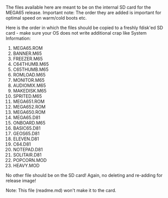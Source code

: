 The files available here are meant to be on the internal SD card for the MEGA65 release.
Important note: The order they are added is important for optimal speed on warm/cold boots etc.

Here is the order in which the files should be copied to a freshly fdisk'ed SD card - make
sure your OS does not write additional crap like System Information:

1. MEGA65.ROM
2. BANNER.M65
3. FREEZER.M65
4. C64THUMB.M65
5. C65THUMB.M65
6. ROMLOAD.M65
7. MONITOR.M65
8. AUDIOMIX.M65
9. MAKEDISK.M65
10. SPRITED.M65
11. MEGA651.ROM
12. MEGA652.ROM
13. MEGA650.ROM
14. MEGA65.D81
15. ONBOARD.M65
16. BASIC65.D81
17. GEOS65.D81
18. ELEVEN.D81
19. C64.D81
20. NOTEPAD.D81
21. SOLITAIR.D81
22. POPCORN.MOD
23. HEAVY.MOD

No other file should be on the SD card! Again, no deleting and re-adding for release image!

Note: This file (readme.md) won't make it to the card.
